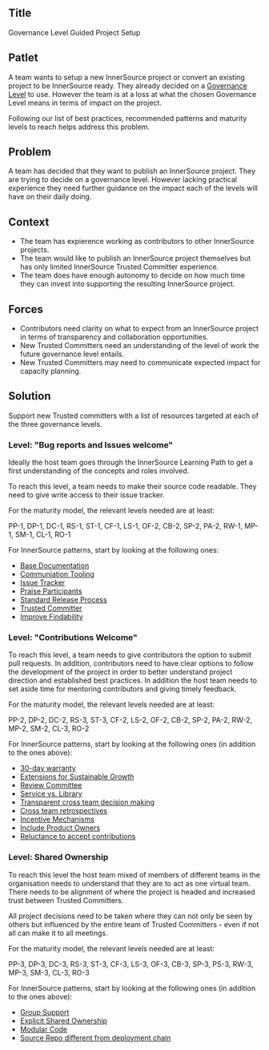 ## Title

Governance Level Guided Project Setup

## Patlet

A team wants to setup a new InnerSource project or convert an existing project to be InnerSource ready. They already decided on a [Governance Level](https://github.com/InnerSourceCommons/InnerSourcePatterns/blob/main/patterns/1-initial/governance-levels.md) to use. However the team is at a loss at what the chosen Governance Level means in terms of impact on the project.

Following our list of best practices, recommended patterns and maturity levels to reach helps address this problem.

## Problem

A team has decided that they want to publish an InnerSource project. They are trying to decide on a governance level. However lacking practical experience they need further guidance on the impact each of the levels will have on their daily doing.

## Context

- The team has expierence working as contributors to other InnerSource projects.
- The team would like to publish an InnerSource project themselves but has only limited InnerSource Trusted Committer experience.
- The team does have enough autonomy to decide on how much time they can invest into supporting the resulting InnerSource project.

## Forces

- Contributors need clarity on what to expect from an InnerSource project in terms of transparency and collaboration opportunities.
- New Trusted Committers need an understanding of the level of work the future governance level entails.
- New Trusted Committers may need to communicate expected impact for capacity planning.

## Solution

Support new Trusted committers with a list of resources targeted at each of the three governance levels.

### Level: "Bug reports and Issues welcome"

Ideally the host team goes through the InnerSource Learning Path to get a first understanding of the concepts and roles involved.

To reach this level, a team needs to make their source code readable. They need to give write access to their issue tracker.

For the maturity model, the relevant levels needed are at least:

PP-1, DP-1, DC-1, RS-1, ST-1, CF-1, LS-1, OF-2, CB-2, SP-2, PA-2, RW-1, MP-1, SM-1, CL-1, RO-1

For InnerSource patterns, start by looking at the following ones:

* [Base Documentation](https://github.com/InnerSourceCommons/InnerSourcePatterns/blob/main/patterns/2-structured/base-documentation.md)
* [Communiation Tooling](https://github.com/InnerSourceCommons/InnerSourcePatterns/blob/main/patterns/2-structured/communication-tooling.md)
* [Issue Tracker](https://github.com/InnerSourceCommons/InnerSourcePatterns/blob/main/patterns/2-structured/issue-tracker.md)
* [Praise Participants](https://github.com/InnerSourceCommons/InnerSourcePatterns/blob/main/patterns/2-structured/praise-participants.md)
* [Standard Release Process](https://github.com/InnerSourceCommons/InnerSourcePatterns/blob/main/patterns/2-structured/release-process.md)
* [Trusted Committer](https://github.com/InnerSourceCommons/InnerSourcePatterns/blob/main/patterns/2-structured/trusted-committer.md)
* [Improve Findability](https://github.com/InnerSourceCommons/InnerSourcePatterns/blob/main/patterns/1-initial/improve-findability.md)


### Level: "Contributions Welcome"

To reach this level, a team needs to give contributors the option to submit pull requests. In addition, contributors need to have clear options to follow the development of the project in order to better understand project direction and established best practices. In addition the host team needs to set aside time for mentoring contributors and giving timely feedback.

For the maturity model, the relevant levels needed are at least:

PP-2, DP-2, DC-2, RS-3, ST-3, CF-2, LS-2, OF-2, CB-2, SP-2, PA-2, RW-2, MP-2, SM-2, CL-3, RO-2

For InnerSource patterns, start by looking at the following ones (in addition to the ones above):

* [30-day warranty](https://github.com/InnerSourceCommons/InnerSourcePatterns/blob/main/patterns/2-structured/30-day-warranty.md)
* [Extensions for Sustainable Growth](https://github.com/InnerSourceCommons/InnerSourcePatterns/blob/main/patterns/2-structured/extensions-for-sustainable-growth.md)
* [Review Committee](https://github.com/InnerSourceCommons/InnerSourcePatterns/blob/main/patterns/2-structured/review-committee.md)
* [Service vs. Library](https://github.com/InnerSourceCommons/InnerSourcePatterns/blob/main/patterns/2-structured/service-vs-library.md)
* [Transparent cross team decision making](https://github.com/InnerSourceCommons/InnerSourcePatterns/blob/main/patterns/2-structured/transparent-cross-team-decision-making-using-rfcs.md)
* [Cross team retrospectives](https://github.com/InnerSourceCommons/InnerSourcePatterns/blob/main/patterns/1-initial/cross-team-retrospectives.md)
* [Incentive Mechanisms](https://github.com/InnerSourceCommons/InnerSourcePatterns/blob/main/patterns/1-initial/incentive-mechanisms-for-voluntary-contribution.md)
* [Include Product Owners](https://github.com/InnerSourceCommons/InnerSourcePatterns/blob/main/patterns/1-initial/include-product-owners.md)
* [Reluctance to accept contributions](https://github.com/InnerSourceCommons/InnerSourcePatterns/blob/main/patterns/1-initial/reluctance-to-accept-contributions.md)

### Level: Shared Ownership

To reach this level the host team mixed of members of different teams in the organisation needs to understand that they are to act as one virtual team. There needs to be alignment of where the project is headed and increased trust between Trusted Committers.

All project decisions need to be taken where they can not only be seen by others but influenced by the entire team of Trusted Committers - even if not all can make it to all meetings.

For the maturity model, the relevant levels needed are at least:

PP-3, DP-3, DC-3, RS-3, ST-3, CF-3, LS-3, OF-3, CB-3, SP-3, PS-3, RW-3, MP-3, SM-3, CL-3, RO-3

For InnerSource patterns, start by looking at the following ones (in addition to the ones above):

* [Group Support](https://github.com/InnerSourceCommons/InnerSourcePatterns/blob/main/patterns/2-structured/group-support.md)
* [Explicit Shared Ownership](https://github.com/InnerSourceCommons/InnerSourcePatterns/blob/main/patterns/1-initial/explicit-shared-ownership.md)
* [Modular Code](https://github.com/InnerSourceCommons/InnerSourcePatterns/blob/main/patterns/1-initial/modular-code.md)
* [Source Repo different from deployment chain](https://github.com/InnerSourceCommons/InnerSourcePatterns/blob/main/patterns/1-initial/shared-code-repo-different-from-build-repo.md)
